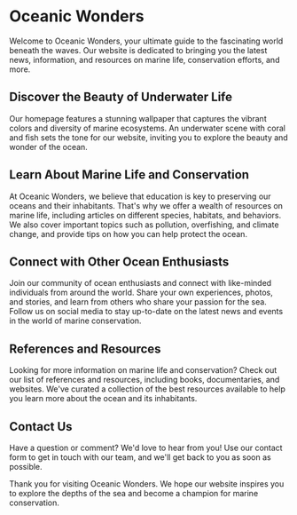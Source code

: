 <!--font:Inter-->

# Oceanic Wonders

Welcome to Oceanic Wonders, your ultimate guide to the fascinating world beneath the waves. Our website is dedicated to bringing you the latest news, information, and resources on marine life, conservation efforts, and more.

## Discover the Beauty of Underwater Life

Our homepage features a stunning wallpaper that captures the vibrant colors and diversity of marine ecosystems. An underwater scene with coral and fish sets the tone for our website, inviting you to explore the beauty and wonder of the ocean.

## Learn About Marine Life and Conservation

At Oceanic Wonders, we believe that education is key to preserving our oceans and their inhabitants. That's why we offer a wealth of resources on marine life, including articles on different species, habitats, and behaviors. We also cover important topics such as pollution, overfishing, and climate change, and provide tips on how you can help protect the ocean.

## Connect with Other Ocean Enthusiasts

Join our community of ocean enthusiasts and connect with like-minded individuals from around the world. Share your own experiences, photos, and stories, and learn from others who share your passion for the sea. Follow us on social media to stay up-to-date on the latest news and events in the world of marine conservation.

## References and Resources

Looking for more information on marine life and conservation? Check out our list of references and resources, including books, documentaries, and websites. We've curated a collection of the best resources available to help you learn more about the ocean and its inhabitants.

## Contact Us

Have a question or comment? We'd love to hear from you! Use our contact form to get in touch with our team, and we'll get back to you as soon as possible.

Thank you for visiting Oceanic Wonders. We hope our website inspires you to explore the depths of the sea and become a champion for marine conservation.

<!--

Write me content for website with wallpaper which alt text is:

"An underwater scene with coral and fish"

The name/title of the page should not be 1:1 copy of the alt text but rather a real content of the website which is using this wallpaper.

- Use markdown format 
- Start with heading
- Heading should be short and concise
- The content should look like a real website 
- The website should not be about the wallpaper, wallpaper is just a related background
- Heading should be contain work "wallpaper" or "background"
- Include real sections like references, contact, user stories, etc. use things relevant to the page purpose.
- Feel free to use structure like headings, bullets, numbering, blockquotes, paragraphs, horizontal lines, etc.
- You can use formatting like bold or _italic_
- You can include UTF-8 emojis
- Links should be only #hash anchors (and you can refer to the document itself)
- Do not include images


---


# Oceanic Wonders: Explore the Depths of the Sea

Welcome to Oceanic Wonders, your ultimate guide to the fascinating world beneath the waves. Our website is dedicated to bringing you the latest news, information, and resources on marine life, conservation efforts, and more.

## Discover the Beauty of Underwater Life

Our homepage features a stunning wallpaper that captures the vibrant colors and diversity of marine ecosystems. An underwater scene with coral and fish sets the tone for our website, inviting you to explore the beauty and wonder of the ocean.

## Learn About Marine Life and Conservation

At Oceanic Wonders, we believe that education is key to preserving our oceans and their inhabitants. That's why we offer a wealth of resources on marine life, including articles on different species, habitats, and behaviors. We also cover important topics such as pollution, overfishing, and climate change, and provide tips on how you can help protect the ocean.

## Connect with Other Ocean Enthusiasts

Join our community of ocean enthusiasts and connect with like-minded individuals from around the world. Share your own experiences, photos, and stories, and learn from others who share your passion for the sea. Follow us on social media to stay up-to-date on the latest news and events in the world of marine conservation.

## References and Resources

Looking for more information on marine life and conservation? Check out our list of references and resources, including books, documentaries, and websites. We've curated a collection of the best resources available to help you learn more about the ocean and its inhabitants.

## Contact Us

Have a question or comment? We'd love to hear from you! Use our contact form to get in touch with our team, and we'll get back to you as soon as possible.

Thank you for visiting Oceanic Wonders. We hope our website inspires you to explore the depths of the sea and become a champion for marine conservation.

-->
